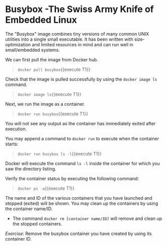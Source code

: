 # Busybox -The Swiss Army Knife of Embedded Linux 

The "Busybox" image combines tiny versions of many common UNIX utilities into a single small executable.  It has been written with size-optimization and limited resources in mind and can run well in small/embedded systems. 

We can first pull the image from Docker hub.

> `docker pull busybox`{{execute T1}}

Check that the image is pulled successfully by using the `docker image ls` command.

> `docker image ls`{{execute T1}}

Next, we run the image as a container.

> `docker run busybox`{{execute T1}}

You will not see any output as the container has immediately exited after execution. 

You may append a command to `docker run` to execute when the container starts:

> `docker run busybox ls -l`{{execute T1}}

Docker will execute the command `ls -l` inside the container for which you saw the directory listing.

Verify the container status by executing the following command:

> `docker ps -a`{{execute T1}}

The name and ID of the various containers that you have launched and stopped (exited) will be shown. You may clean up the containers by using the container name/ID. 
- The command `docker rm [container name/ID]` will remove and clean up the stopped containers.

*Exercise*: 
Remove the busybox container you have created by using its container ID.